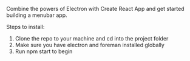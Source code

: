 Combine the powers of Electron with Create React App and get started building a menubar app.

Steps to install:

1. Clone the repo to your machine and cd into the project folder
2. Make sure you have electron and foreman installed globally
3. Run npm start to begin
